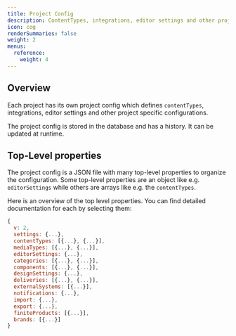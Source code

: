 ```yaml
---
title: Project Config
description: ContentTypes, integrations, editor settings and other project specific configurations.
icon: cog
renderSummaries: false
weight: 2
menus:
  reference:
    weight: 4
---
```


## Overview

Each project has its own project config which defines `contentTypes`, integrations, editor settings and other project specific configurations.

The project config is stored in the database and has a history. It can be updated at runtime.

## Top-Level properties

The project config is a JSON file with many top-level properties to organize the configuration. Some top-level properties are an object like e.g. `editorSettings` while others are arrays like e.g. the `contentTypes`.

Here is an overview of the top level properties. You can find detailed documentation for each by selecting them:

```js
{
  v: 2,
  settings: {...},
  contentTypes: [{...}, {...}],
  mediaTypes: [{...}, {...}],
  editorSettings: {...},
  categories: [{...}, {...}],
  components: [{...}, {...}],
  designSettings: {...},
  deliveries: [{...}, {...}],
  externalSystems: [{...}],
  notifications: {...},
  import: {...},
  export: {...},
  finiteProducts: [{...}],
  brands: [{...}]
}
```
